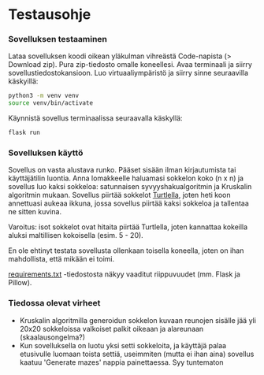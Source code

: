 # Testausohje

### Sovelluksen testaaminen

Lataa sovelluksen koodi oikean yläkulman vihreästä Code-napista (> Download zip). Pura zip-tiedosto omalle koneellesi. Avaa terminaali ja siirry sovellustiedostokansioon. Luo virtuaaliympäristö ja siirry sinne seuraavilla käskyillä:

```bash
python3 -m venv venv
source venv/bin/activate
```

Käynnistä sovellus terminaalissa seuraavalla käskyllä:

```bash
flask run
```

### Sovelluksen käyttö

Sovellus on vasta alustava runko. Pääset sisään ilman kirjautumista tai käyttäjätilin luontia. Anna lomakkeelle haluamasi sokkelon koko (n x n) ja sovellus luo kaksi sokkeloa: satunnaisen syvyyshakualgoritmin ja Kruskalin algoritmin mukaan. Sovellus piirtää sokkelot [Turtlella](https://docs.python.org/3/library/turtle.html), joten heti koon annettuasi aukeaa ikkuna, jossa sovellus piirtää kaksi sokkeloa ja tallentaa ne sitten kuvina.

Varoitus: isot sokkelot ovat hitaita piirtää Turtlella, joten kannattaa kokeilla aluksi maltillisen kokoisella (esim. 5 - 20).

En ole ehtinyt testata sovellusta ollenkaan toisella koneella, joten on ihan mahdollista, että mikään ei toimi. 

[requirements.txt](https://github.com/KatjaKvintus/maze_generation/blob/main/requirements.txt) -tiedostosta näkyy vaaditut riippuvuudet (mm. Flask ja Pillow).


### Tiedossa olevat virheet

- Kruskalin algoritmilla generoidun sokkelon kuvaan reunojen sisälle jää yli 20x20 sokkeloissa valkoiset palkit oikeaan ja alareunaan (skaalausongelma?)
- Kun sovelluksella on luotu yksi setti sokkeloita, ja käyttäjä palaa etusivulle luomaan toista settiä, useimmiten (mutta ei ihan aina) sovellus kaatuu 'Generate mazes' nappia painettaessa. Syy tuntematon
